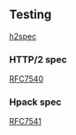 ## Testing

[h2spec](https://github.com/summerwind/h2spec)

### HTTP/2 spec
[RFC7540](http://httpwg.org/specs/rfc7540.html)

### Hpack spec
[RFC7541](http://httpwg.org/specs/rfc7541.html)